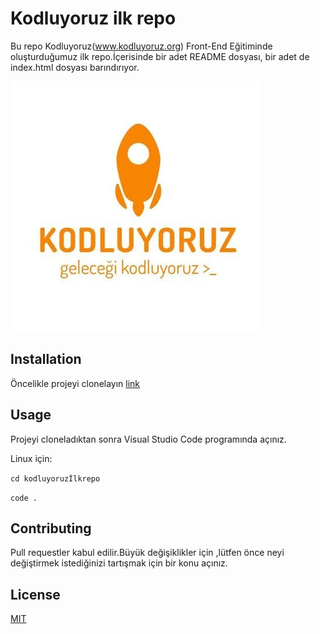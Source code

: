 #  Kodluyoruz ilk repo

Bu repo Kodluyoruz(www.kodluyoruz.org) Front-End Eğitiminde oluşturduğumuz ilk repo.İçerisinde bir adet README dosyası, bir adet de index.html dosyası barındırıyor.

![Kodluyoruz Logo](https://raw.githubusercontent.com/Kodluyoruz/taskforce/git/git/markdown-nedir-nasil-kullaniriz-/figures/kodluyoruz_logo.jpg)
  

##  Installation

Öncelikle projeyi clonelayın [link](https://github.com/mfbynl/kodluyoruzilkrepo.git)

##  Usage

Projeyi cloneladıktan sonra Visual Studio Code programında açınız.

Linux için:

`cd kodluyoruzİlkrepo`

`code .`

## Contributing
Pull requestler kabul edilir.Büyük değişiklikler için ,lütfen önce neyi değiştirmek istediğinizi tartışmak için bir konu açınız.

## License 
[MIT](https://choosealicense.com/licenses/mit/)
